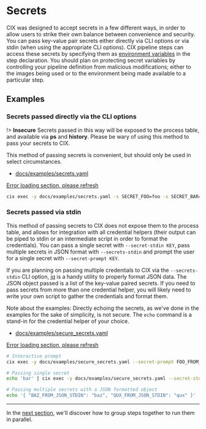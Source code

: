 # Secrets

CIX was designed to accept secrets in a few different ways, in order to allow users to strike their own balance between convenience and security. You can pass key-value pair secrets either directly via CLI options or via stdin (when using the appropriate CLI options). CIX pipeline steps can access these secrets by specifying them as [environment variables](tutorials/environment.md) in the step declaration. You should plan on protecting secret variables by controlling your pipeline definition from malicious modifications; either to the images being used or to the environment being made available to a particular step.

## Examples

### Secrets passed directly via the CLI options

!> **Insecure** Secrets passed in this way will be exposed to the process table, and available via **ps** and **history**. Please be wary of using this method to pass your secrets to CIX.

This method of passing secrets is convenient, but should only be used in select circumstances.

* [docs/examples/secrets.yaml](https://github.com/salesforce/cix/blob/master/docs/examples/secrets.yaml) 

[Error loading section, please refresh](../examples/secrets.yaml ':include :type=code')

  ```bash
  cix exec -y docs/examples/secrets.yaml -s SECRET_FOO=foo -s SECRET_BAR=bar
  ```

### Secrets passed via stdin

This method of passing secrets to CIX does not expose them to the process table, and allows for integration with all credential helpers (their output can be piped to stdin or an intermediate script in order to format the credentials). You can pass a single secret with `--secret-stdin KEY`, pass multiple secrets in JSON format with `--secrets-stdin` and prompt the user for a single secret with `--secret-prompt KEY`.

If you are planning on passing multiple credentials to CIX via the `--secrets-stdin` CLI option, [jq](https://stedolan.github.io/jq/) is a handy utility to properly format JSON data. The JSON object passed is a list of the key-value paired secrets. If you need to pass secrets from more than one credential helper, you will likely need to write your own script to gather the credentials and format them.

Note about the examples: Directly echoing the secrets, as we've done in the examples for the sake of simplicity, is not secure. The `echo` command is a stand-in for the credential helper of your choice. 
  
* [docs/examples/secure_secrets.yaml](https://github.com/salesforce/cix/blob/master/docs/examples/secure_secrets.yaml) 

[Error loading section, please refresh](../examples/secure_secrets.yaml ':include :type=code')

  ```bash
  # Interactive prompt
  cix exec -y docs/examples/secure_secrets.yaml --secret-prompt FOO_FROM_PROMPT
  ```

  ```bash
  # Passing single secret
  echo 'bar' | cix exec -y docs/examples/secure_secrets.yaml --secret-stdin BAR_FROM_STDIN
  ```

  ```bash
  # Passing multiple secrets with a JSON formatted object
  echo '{ "BAZ_FROM_JSON_STDIN": "baz", "QUX_FROM_JSON_STDIN": "qux" }' | cix exec -y docs/examples/secure_secrets.yaml --secrets-stdin
  ```

---

In the [next section](tutorials/steps.md), we'll discover how to group steps together to run them in parallel.
